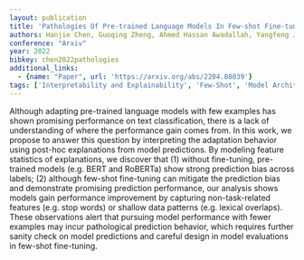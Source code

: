 ```yaml
---
layout: publication
title: 'Pathologies Of Pre-trained Language Models In Few-shot Fine-tuning'
authors: Hanjie Chen, Guoqing Zheng, Ahmed Hassan Awadallah, Yangfeng Ji
conference: "Arxiv"
year: 2022
bibkey: chen2022pathologies
additional_links:
  - {name: "Paper", url: 'https://arxiv.org/abs/2204.08039'}
tags: ['Interpretability and Explainability', 'Few-Shot', 'Model Architecture', 'BERT', 'Training Techniques', 'Fine-Tuning', 'Reinforcement Learning', 'Ethics and Bias', 'Pretraining Methods']
---
```

Although adapting pre-trained language models with few examples has shown
promising performance on text classification, there is a lack of understanding
of where the performance gain comes from. In this work, we propose to answer
this question by interpreting the adaptation behavior using post-hoc
explanations from model predictions. By modeling feature statistics of
explanations, we discover that (1) without fine-tuning, pre-trained models
(e.g. BERT and RoBERTa) show strong prediction bias across labels; (2) although
few-shot fine-tuning can mitigate the prediction bias and demonstrate promising
prediction performance, our analysis shows models gain performance improvement
by capturing non-task-related features (e.g. stop words) or shallow data
patterns (e.g. lexical overlaps). These observations alert that pursuing model
performance with fewer examples may incur pathological prediction behavior,
which requires further sanity check on model predictions and careful design in
model evaluations in few-shot fine-tuning.

